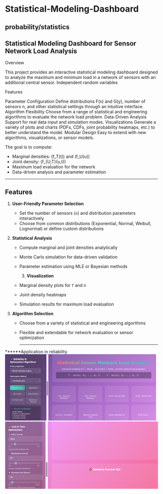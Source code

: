 # Statistical-Modeling-Dashboard
probability/statistics
---
Statistical Modeling Dashboard for Sensor Network Load Analysis
---
Overview

This project provides an interactive statistical modeling dashboard designed to analyze the maximum and minimum load in a network of sensors with an additional central sensor.
Independent random variables 

Features

Parameter Configuration
Define distributions 
F(x) and 
G(y), number of sensors 
n, and other statistical settings through an intuitive interface.
Algorithm Flexibility
Choose from a range of statistical and engineering algorithms to evaluate the network load problem.
Data-Driven Analysis
Support for real data input and simulation modes.
Visualizations
Generate a variety of plots and charts (PDFs, CDFs, joint probability heatmaps, etc.) to better understand the model.
Modular Design
Easy to extend with new algorithms, visualizations, or sensor models.

The goal is to compute:

- Marginal densities: \(f_T(t)\) and \(f_U(u)\)  
- Joint density: \(f_{U,T}(u,t)\)  
- Maximum load evaluation for the network  
- Data-driven analysis and parameter estimation  

---

## Features

1. **User-Friendly Parameter Selection**
   - Set the number of sensors (`n`) and distribution parameters interactively  
   - Choose from common distributions (Exponential, Normal, Weibull, Lognormal) or define custom distributions

2. **Statistical Analysis**
   - Compute marginal and joint densities analytically  
   - Monte Carlo simulation for data-driven validation  
   - Parameter estimation using MLE or Bayesian methods
  
     3. **Visualization**
   - Marginal density plots for `T` and `U`  
   - Joint density heatmaps  
   - Simulation results for maximum load evaluation

4. **Algorithm Selection**
   - Choose from a variety of statistical and engineering algorithms  
   - Flexible and extendable for network evaluation or sensor optimization
  
     ---

******Application in reliability
![picture](2.png)
![picture](3.png)

